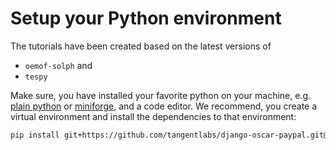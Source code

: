 # Setup your Python environment

The tutorials have been created based on the latest versions of

- `oemof-solph` and
- `tespy`

Make sure, you have installed your favorite python on your machine, e.g.
[plain python](https://www.python.org/) or
[miniforge](https://github.com/conda-forge/miniforge), and a code editor. We
recommend, you create a virtual environment and install the dependencies to
that environment:

```bash
pip install git+https://github.com/tangentlabs/django-oscar-paypal.git@issue/34/oscar-0.6
```
